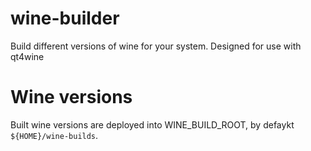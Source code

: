# wine-builder
Build different versions of wine for your system. Designed for use with qt4wine

# Wine versions
Built wine versions are deployed into WINE_BUILD_ROOT, by defaykt `${HOME}/wine-builds`.
